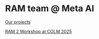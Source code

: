 # RAM team @ Meta AI

[Our projects](https://github.com/facebookresearch/RAM/tree/main/projects#readme)

[RAM 2 Workshop at COLM 2025](https://facebookresearch.github.io/RAM/workshop/COLM_2025)